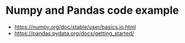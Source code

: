 # Numpy and Pandas code example

- https://numpy.org/doc/stable/user/basics.io.html
- https://pandas.pydata.org/docs/getting_started/